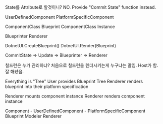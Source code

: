 
State를 Attribute로 할것이니?
NO. Provide "Commit State" function instead.


UserDefinedComponent
PlatformSpecificComponent

ComponentClass
Blueprint
ComponentClass Instance

Blueprinter
Renderer

DotnetUI.CreateBlueprint()
DotnetUI.Render(Blueprint)

CommitState => Update => Blueprinter => Renderer

칠드런은 누가 관리하냐? 처음으로 칠드런을 렌더시키는게 누구냐는 말임.
Host가 함. 잘 해놨음.

Everything is "Tree"
User provides Blueprint Tree
Renderer renders blueprint into their platform specification

Renderer mounts component instance
Renderer renders component instance

Component
    - UserDefinedComponent
    - PlatformSpecificComponent
Blueprint
Modeler
Renderer



